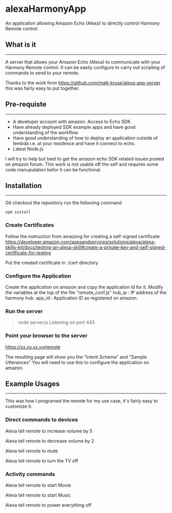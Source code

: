 # alexaHarmonyApp
An application allowing Amazon Echo (Alexa) to directly control Harmony Remote control


## What is it
--------------
A server that allows your Amazon Echo (Alexa) to communicate with your Harmony Remote control.
It can be easily configure to carry out scripting of commands to send to your remote.

Thanks to the work form https://github.com/matt-kruse/alexa-app-server
this was fairly easy to put together.

## Pre-requiste
----------------
* A developer account with amazon. Access to Echo SDK.
* Have already deployed SDK example apps and have good understanding of the workflow.
* Have good understanding of how to deploy an application outside of lembda i.e. at your residence and have it connect to echo.
* Latest Node.js

I will try to help but best to get the amazon echo SDK related issues posted on amazon forum.
This work is not usable off the self and requires some code manupulation befor it can be functional.

## Installation
----------------
Git checkout the repository
run the follwoing command
```
npm install
```

### Create Certificates
Follow the instruction from amazong for creating a self-signed certificate
https://developer.amazon.com/appsandservices/solutions/alexa/alexa-skills-kit/docs/testing-an-alexa-skill#create-a-private-key-and-self-signed-certificate-for-testing

Put the created certificate in ./cert directory


### Configure the Application
Create the application on amazon and copy the application id for it.
Modify the variables at the top of the file "remote_conf.js"
   hub_ip : IP address of the harmony hub.
   app_id : Application ID as registered on amazon.

### Run the server
>node server.js
Listening on port 443

### Point your browser to the server
https://xx.yy.xx.yy/remote

The resulting page will show you the "Intent Schema" and "Sample Utterances"
You will need to use this to configure the application on amazon.



## Example Usages
----------------
This was how I programed the remote for my use case, it's fairly easy to customize it.

### Direct commands to devices

Alexa tell remote to increase volume by 5

Alexa tell remote to decrease volume by 2

Alexa tell remote to mute

Alexa tell remote to turn the TV off

### Activity commands

Alexa tell remote to start Movie

Alexa tell remote to start Music

Alexa tell remote to power everything off
